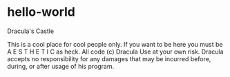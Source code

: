 # hello-world
Dracula's Castle

This is a cool place for cool people only. If you want to be here you must be A E S T H E T I C as heck.
All code (c) Dracula
Use at your own risk. Dracula accepts no responsibility for any damages that may be incurred before, during, or after usage of his program.
